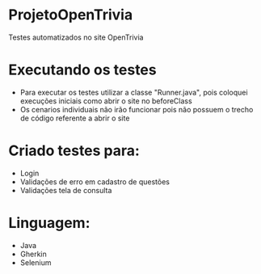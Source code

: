 # ProjetoOpenTrivia
Testes automatizados no site OpenTrivia

# Executando os testes
- Para executar os testes utilizar a classe "Runner.java", pois coloquei execuções iniciais como abrir o site no beforeClass
- Os cenarios individuais não irão funcionar pois não possuem o trecho de código referente a abrir o site

# Criado testes para:
- Login
- Validações de erro em cadastro de questões
- Validações tela de consulta

# Linguagem:
- Java
- Gherkin
- Selenium
